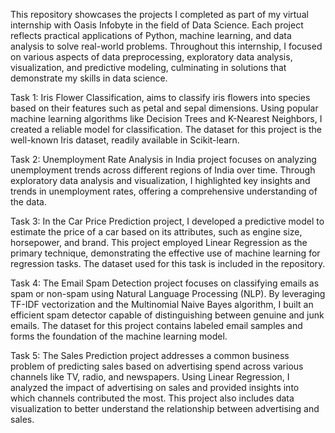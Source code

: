 This repository showcases the projects I completed as part of my virtual internship with Oasis Infobyte in the field of Data Science. Each project reflects practical applications of Python, machine learning, and data analysis to solve real-world problems. Throughout this internship, I focused on various aspects of data preprocessing, exploratory data analysis, visualization, and predictive modeling, culminating in solutions that demonstrate my skills in data science.

Task 1: Iris Flower Classification, aims to classify iris flowers into species based on their features such as petal and sepal dimensions. Using popular machine learning algorithms like Decision Trees and K-Nearest Neighbors, I created a reliable model for classification. The dataset for this project is the well-known Iris dataset, readily available in Scikit-learn.

Task 2:  Unemployment Rate Analysis in India project focuses on analyzing unemployment trends across different regions of India over time. Through exploratory data analysis and visualization, I highlighted key insights and trends in unemployment rates, offering a comprehensive understanding of the data.

Task 3: In the Car Price Prediction project, I developed a predictive model to estimate the price of a car based on its attributes, such as engine size, horsepower, and brand. This project employed Linear Regression as the primary technique, demonstrating the effective use of machine learning for regression tasks. The dataset used for this task is included in the repository.

Task 4: The Email Spam Detection project focuses on classifying emails as spam or non-spam using Natural Language Processing (NLP). By leveraging TF-IDF vectorization and the Multinomial Naive Bayes algorithm, I built an efficient spam detector capable of distinguishing between genuine and junk emails. The dataset for this project contains labeled email samples and forms the foundation of the machine learning model.

Task 5: The Sales Prediction project addresses a common business problem of predicting sales based on advertising spend across various channels like TV, radio, and newspapers. Using Linear Regression, I analyzed the impact of advertising on sales and provided insights into which channels contributed the most. This project also includes data visualization to better understand the relationship between advertising and sales.
